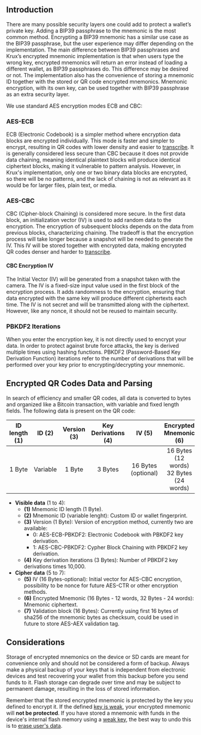 ## Introduction

There are many possible security layers one could add to protect a wallet’s private key. Adding a BIP39 passphrase to the mnemonic is the most common method. Encrypting a BIP39 mnemonic has a similar use case as the BIP39 passphrase, but the user experience may differ depending on the implementation. The main difference between BIP39 passphrases and Krux’s encrypted mnemonic implementation is that when users type the wrong key, encrypted mnemonics will return an error instead of loading a different wallet, as BIP39 passphrases do. This difference may be desired or not. The implementation also has the convenience of storing a mnemonic ID together with the stored or QR code encrypted mnemonics. Mnemonic encryption, with its own key, can be used together with BIP39 passphrase as an extra security layer.

We use standard AES encryption modes ECB and CBC:

### AES-ECB

ECB (Electronic Codebook) is a simpler method where encryption data blocks are encrypted individually. This mode is faster and simpler to encrypt, resulting in QR codes with lower density and easier to [transcribe](./QR-transcript-tools.md). It is generally considered less secure than CBC because it does not provide data chaining, meaning identical plaintext blocks will produce identical ciphertext blocks, making it vulnerable to pattern analysis. However, in Krux's implementation, only one or two binary data blocks are encrypted, so there will be no patterns, and the lack of chaining is not as relevant as it would be for larger files, plain text, or media.

### AES-CBC

CBC (Cipher-block Chaining) is considered more secure. In the first data block, an initialization vector (IV) is used to add random data to the encryption. The encryption of subsequent blocks depends on the data from previous blocks, characterizing chaining. The tradeoff is that the encryption process will take longer because a snapshot will be needed to generate the IV. This IV will be stored together with encrypted data, making encrypted QR codes denser and harder to [transcribe](./QR-transcript-tools.md).

#### CBC Encryption IV

The Initial Vector (IV) will be generated from a snapshot taken with the camera. The IV is a fixed-size input value used in the first block of the encryption process. It adds randomness to the encryption, ensuring that data encrypted with the same key will produce different ciphertexts each time. The IV is not secret and will be transmitted along with the ciphertext. However, like any nonce, it should not be reused to maintain security.

### PBKDF2 Iterations
When you enter the encryption key, it is not directly used to encrypt your data. In order to protect against brute force attacks, the key is derived multiple times using hashing functions. PBKDF2 (Password-Based Key Derivation Function) iterations refer to the number of derivations that will be performed over your key prior to encrypting/decrypting your mnemonic.


## Encrypted QR Codes Data and Parsing
In search of efficiency and smaller QR codes, all data is converted to bytes and organized like a Bitcoin transaction, with variable and fixed length fields. The following data is present on the QR code:

| ID length (1) | ID (2) | Version (3) | Key Derivations (4) | IV (5) | Encrypted Mnemonic (6) | Validation Block (7) |
| :---: | :---: | :---: | :---: | :---: | :---: | :---: |
| 1 Byte | Variable | 1 Byte | 3 Bytes | 16 Bytes <br>(optional) | 16 Bytes (12 words) <br>32 Bytes (24 words) | 16 Bytes |

* **Visible data** (1 to 4):
    * **(1)** Mnemonic ID length (1 Byte).
    * **(2)** Mnemonic ID (variable lenght): Custom ID or wallet fingerprint.
    * **(3)** Version (1 Byte): Version of encryption method, currently two are available:
        - 0: AES-ECB-PBKDF2: Electronic Codebook with PBKDF2 key derivation.
        - 1: AES-CBC-PBKDF2: Cypher Block Chaining with PBKDF2 key derivation.
    * **(4)** Key derivation iterations (3 Bytes): Number of PBKDF2 key derivations times 10,000.
* **Cipher data** (5 to 7):
    * **(5)** IV (16 Bytes-optional): Initial vector for AES-CBC encryption, possibility to be nonce for future 	AES-CTR or other encryption methods.
    * **(6)** Encrypted Mnemonic (16 Bytes - 12 words, 32 Bytes - 24 words): Mnemonic ciphertext.
    * **(7)** Validation block (16 Bytes): Currently using first 16 bytes of sha256 of the mnemonic bytes as checksum, could be used in future to store AES-AEX validation tag.

## Considerations
Storage of encrypted mnemonics on the device or SD cards are meant for convenience only and should not be considered a form of backup. Always make a physical backup of your keys that is independent from electronic devices and test recovering your wallet from this backup before you send funds to it. Flash storage can degrade over time and may be subject to permanent damage, resulting in the loss of stored information.

Remember that the stored encrypted mnemonic is protected by the key you defined to encrypt it. If the defined [key is weak](https://www.hivesystems.com/blog/are-your-passwords-in-the-green), your encrypted mnemonic will **not be protected**. If you have stored a mnemonic with funds in the device's internal flash memory using a [weak key](https://www.hivesystems.com/blog/are-your-passwords-in-the-green), the best way to undo this is to [erase user's data](tools.md/#erase-users-data).